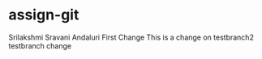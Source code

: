 # assign-git
Srilakshmi Sravani Andaluri
First Change
This is a change on testbranch2
testbranch change
